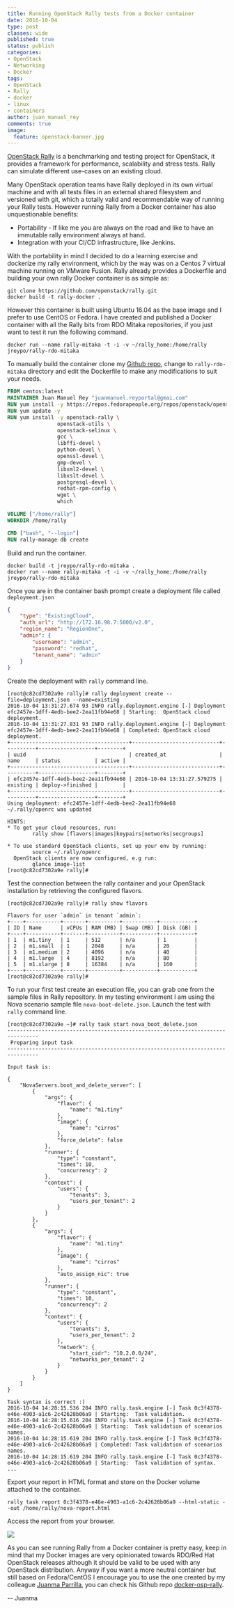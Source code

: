 ```yaml
---
title: Running OpenStack Rally tests from a Docker container
date: 2016-10-04
type: post
classes: wide
published: true
status: publish
categories:
- OpenStack
- Networking
- Docker
tags:
- OpenStack
- Rally
- docker
- linux
- containers
author: juan_manuel_rey
comments: true
image:
  feature: openstack-banner.jpg
---
```


[OpenStack Rally](https://wiki.openstack.org/wiki/Rally) is a benchmarking and testing project for OpenStack, it provides a framework for performance, scalability and stress tests. Rally can simulate different use-cases on an existing cloud.

Many OpenStack operation teams have Rally deployed in its own virtual machine and with all tests files in an external shared filesystem and versioned with git, which a totally valid and recommendable way of running your Rally tests. However running Rally from a Docker container has also unquestionable benefits:

- Portability - If like me you are always on the road and like to have an immutable rally environment always at hand.
- Integration with your CI/CD infrastructure, like Jenkins.

With the portability in mind I decided to do a learning exercise and dockerize my rally environment, which by the way was on a Centos 7 virtual machine running on VMware Fusion. Rally already provides a Dockerfile and building your own rally Docker container is as simple as:

```text
git clone https://github.com/openstack/rally.git
docker build -t rally-docker .
```

However this container is built using Ubuntu 16.04 as the base image and I prefer to use CentOS or Fedora. I have created and published a Docker container with all the Rally bits from RDO Mitaka repositories, if you just want to test it run the following command.

```text
docker run --name rally-mitaka -t -i -v ~/rally_home:/home/rally jreypo/rally-rdo-mitaka
```

To manually build the container clone my [Github repo](https://github.com/jreypo/rally-docker-containers), change to `rally-rdo-mitaka` directory and edit the Dockerfile to make any modifications to suit your needs.

```dockerfile
FROM centos:latest
MAINTAINER Juan Manuel Rey "juanmanuel.reyportal@gmai.com"
RUN yum install -y https://repos.fedorapeople.org/repos/openstack/openstack-mitaka/rdo-release-mitaka-5.noarch.rpm
RUN yum update -y
RUN yum install -y openstack-rally \
                openstack-utils \
                openstack-selinux \
                gcc \
                libffi-devel \
                python-devel \
                openssl-devel \
                gmp-devel \
                libxml2-devel \
                libxslt-devel \
                postgresql-devel \
                redhat-rpm-config \
                wget \
                which

VOLUME ["/home/rally"]
WORKDIR /home/rally

CMD ["bash", "--login"]
RUN rally-manage db create
```

Build and run the container.

```text
docker build -t jreypo/rally-rdo-mitaka .
docker run --name rally-mitaka -t -i -v ~/rally_home:/home/rally jreypo/rally-rdo-mitaka
```

Once you are in the container bash prompt create a deployment file called `deployment.json`

```json
{
    "type": "ExistingCloud",
    "auth_url": "http://172.16.98.7:5000/v2.0",
    "region_name": "RegionOne",
    "admin": {
        "username": "admin",
        "password": "redhat",
        "tenant_name": "admin"
    }
}
```

Create the deployment with `rally` command line.

```text
[root@c82cd7302a9e rally]# rally deployment create --file=deployment.json --name=existing
2016-10-04 13:31:27.674 93 INFO rally.deployment.engine [-] Deployment efc2457e-1dff-4edb-bee2-2ea11fb94e68 | Starting:  OpenStack cloud deployment.
2016-10-04 13:31:27.831 93 INFO rally.deployment.engine [-] Deployment efc2457e-1dff-4edb-bee2-2ea11fb94e68 | Completed: OpenStack cloud deployment.
+--------------------------------------+----------------------------+----------+------------------+--------+
| uuid                                 | created_at                 | name     | status           | active |
+--------------------------------------+----------------------------+----------+------------------+--------+
| efc2457e-1dff-4edb-bee2-2ea11fb94e68 | 2016-10-04 13:31:27.579275 | existing | deploy->finished |        |
+--------------------------------------+----------------------------+----------+------------------+--------+
Using deployment: efc2457e-1dff-4edb-bee2-2ea11fb94e68
~/.rally/openrc was updated

HINTS:
* To get your cloud resources, run:
        rally show [flavors|images|keypairs|networks|secgroups]

* To use standard OpenStack clients, set up your env by running:
        source ~/.rally/openrc
  OpenStack clients are now configured, e.g run:
        glance image-list
[root@c82cd7302a9e rally]#
```

Test the connection between the rally container and your OpenStack installation by retrieving the configured flavors.

```text
[root@c82cd7302a9e rally]# rally show flavors

Flavors for user `admin` in tenant `admin`:
+----+-----------+-------+----------+-----------+-----------+
| ID | Name      | vCPUs | RAM (MB) | Swap (MB) | Disk (GB) |
+----+-----------+-------+----------+-----------+-----------+
| 1  | m1.tiny   | 1     | 512      | n/a       | 1         |
| 2  | m1.small  | 1     | 2048     | n/a       | 20        |
| 3  | m1.medium | 2     | 4096     | n/a       | 40        |
| 4  | m1.large  | 4     | 8192     | n/a       | 80        |
| 5  | m1.xlarge | 8     | 16384    | n/a       | 160       |
+----+-----------+-------+----------+-----------+-----------+
[root@c82cd7302a9e rally]#
```

To run your first test create an execution file, you can grab one from the sample files in Rally repository. In my testing environment I am using the Nova scenario sample file `nova-boot-delete.json`. Launch the test with `rally` command line.

```text
[root@c82cd7302a9e ~]# rally task start nova_boot_delete.json
--------------------------------------------------------------------------------
 Preparing input task
--------------------------------------------------------------------------------

Input task is:

{
    "NovaServers.boot_and_delete_server": [
        {
            "args": {
                "flavor": {
                    "name": "m1.tiny"
                },
                "image": {
                    "name": "cirros"
                },
                "force_delete": false
            },
            "runner": {
                "type": "constant",
                "times": 10,
                "concurrency": 2
            },
            "context": {
                "users": {
                    "tenants": 3,
                    "users_per_tenant": 2
                }
            }
        },
        {
            "args": {
                "flavor": {
                    "name": "m1.tiny"
                },
                "image": {
                    "name": "cirros"
                },
                "auto_assign_nic": true
            },
            "runner": {
                "type": "constant",
                "times": 10,
                "concurrency": 2
            },
            "context": {
                "users": {
                    "tenants": 3,
                    "users_per_tenant": 2
                },
                "network": {
                    "start_cidr": "10.2.0.0/24",
                    "networks_per_tenant": 2
                }
            }
        }
    ]
}

Task syntax is correct :)
2016-10-04 14:28:15.536 204 INFO rally.task.engine [-] Task 0c3f4378-e46e-4903-a1c6-2c42628b06a9 | Starting:  Task validation.
2016-10-04 14:28:15.616 204 INFO rally.task.engine [-] Task 0c3f4378-e46e-4903-a1c6-2c42628b06a9 | Starting:  Task validation of scenarios names.
2016-10-04 14:28:15.619 204 INFO rally.task.engine [-] Task 0c3f4378-e46e-4903-a1c6-2c42628b06a9 | Completed: Task validation of scenarios names.
2016-10-04 14:28:15.619 204 INFO rally.task.engine [-] Task 0c3f4378-e46e-4903-a1c6-2c42628b06a9 | Starting:  Task validation of syntax.
...
```

Export your report in HTML format and store on the Docker volume attached to the container.

```text
rally task report 0c3f4378-e46e-4903-a1c6-2c42628b06a9 --html-static --out /home/rally/nova-report.html
```

Access the report from your browser.

[![](/assets/images/rally_nova.png)]({{site.url}}/assets/images/rally_nova.png)

As you can see running Rally from a Docker container is pretty easy, keep in mind that my Docker images are very opinionated towards RDO/Red Hat OpenStack releases although it should be valid to be used with any OpenStack distribution. Anyway if you want a more neutral container but still based on Fedora/CentOS I encourage you to use the one created by my colleague [Juanma Parrilla](https://twitter.com/kerbeross), you can check his Github repo [docker-osp-rally](https://github.com/padajuan/docker-osp-rally).

-- Juanma
